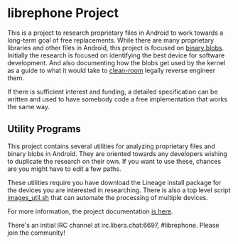 # librephone Project

This is a project to research proprietary files in Android to work
towards a long-term goal of free replacements. While there are many
proprietary libraries and other files in Android, this project is
focused on [binary
blobs](https://en.wikipedia.org/wiki/Binary_blob). Initially the
research is focused on identifying the best device for software
development. And also documenting how the blobs get used by the kernel
as a guide to what it would take to
[clean-room](https://en.wikipedia.org/wiki/Clean-room_design) legally
reverse engineer them.

If there is sufficient interest and funding, a detailed specification
can be written and used to have somebody code a free implementation
that works the same way.

## Utility Programs

This project contains several utilities for analyzing proprietary
files and binary blobs in Android. They are oriented towards any
developers wishing to duplicate the research on their own. If you want
to use these, chances are you might have to edit a few paths.

These utilities require you have download the Lineage install package
for the devices you are interested in researching. There is also a top
level script [images_util.sh](docs/images_util.md) that can automate
the processing of multiple devices.

For more information, the project documentation [is here](docs/index.md).

There's an initial IRC channel at irc.libera.chat:6697,
#librephone. Please join the community!

